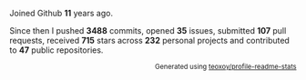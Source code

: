 Joined Github **11** years ago.

Since then I pushed **3488** commits, opened **35** issues, submitted **107** pull requests, received **715** stars across **232** personal projects and contributed to **47** public repositories.

<p align="right"><sub>Generated using <a href="https://github.com/marketplace/actions/profile-readme-stats">teoxoy/profile-readme-stats</a></sub></p>
